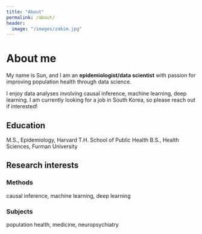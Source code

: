 ```yaml
---
title: "About"
permalink: /about/
header:
  image: "/images/zakim.jpg"
---
```


# About me
My name is Sun, and I am an **epidemiologist/data scientist** with passion for improving population health through data science.

I enjoy data analyses involving causal inference, machine learning, deep learning. I am currently looking for a job in South Korea, so please reach out if interested!

## Education
M.S., Epidemiology, Harvard T.H. School of Public Health
B.S., Health Sciences, Furman University

## Research interests
### Methods
causal inference, machine learning, deep learning
### Subjects
population health, medicine, neuropsychiatry
